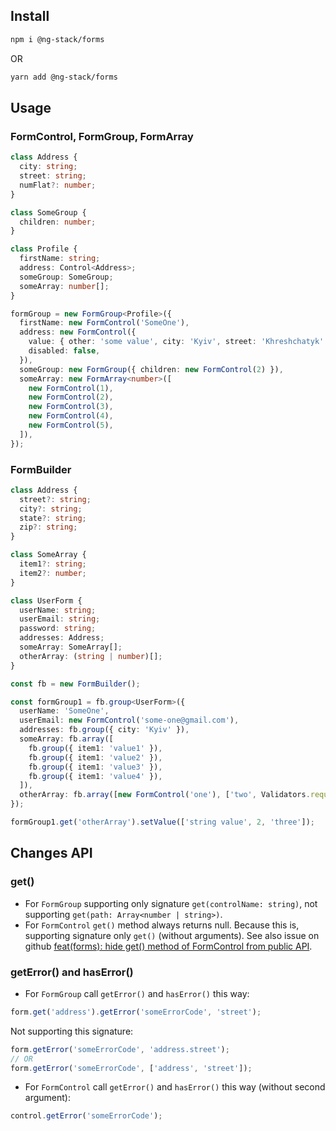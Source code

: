 ## Install

```bash
npm i @ng-stack/forms
```

OR

```bash
yarn add @ng-stack/forms
```

## Usage

### FormControl, FormGroup, FormArray

```ts
class Address {
  city: string;
  street: string;
  numFlat?: number;
}

class SomeGroup {
  children: number;
}

class Profile {
  firstName: string;
  address: Control<Address>;
  someGroup: SomeGroup;
  someArray: number[];
}

formGroup = new FormGroup<Profile>({
  firstName: new FormControl('SomeOne'),
  address: new FormControl({
    value: { other: 'some value', city: 'Kyiv', street: 'Khreshchatyk' },
    disabled: false,
  }),
  someGroup: new FormGroup({ children: new FormControl(2) }),
  someArray: new FormArray<number>([
    new FormControl(1),
    new FormControl(2),
    new FormControl(3),
    new FormControl(4),
    new FormControl(5),
  ]),
});
```

### FormBuilder

```ts
class Address {
  street?: string;
  city?: string;
  state?: string;
  zip?: string;
}

class SomeArray {
  item1?: string;
  item2?: number;
}

class UserForm {
  userName: string;
  userEmail: string;
  password: string;
  addresses: Address;
  someArray: SomeArray[];
  otherArray: (string | number)[];
}

const fb = new FormBuilder();

const formGroup1 = fb.group<UserForm>({
  userName: 'SomeOne',
  userEmail: new FormControl('some-one@gmail.com'),
  addresses: fb.group({ city: 'Kyiv' }),
  someArray: fb.array([
    fb.group({ item1: 'value1' }),
    fb.group({ item1: 'value2' }),
    fb.group({ item1: 'value3' }),
    fb.group({ item1: 'value4' }),
  ]),
  otherArray: fb.array([new FormControl('one'), ['two', Validators.required], 'three']),
});

formGroup1.get('otherArray').setValue(['string value', 2, 'three']);
```

## Changes API

### get()

- For `FormGroup` supporting only signature `get(controlName: string)`, not supporting `get(path: Array<number | string>)`.
- For `FormControl` `get()` method always returns null. Because this is, supporting signature only `get()` (without arguments).
See also issue on github [feat(forms): hide get() method of FormControl from public API](https://github.com/angular/angular/issues/29091).

### getError() and hasError()

- For `FormGroup` call `getError()` and `hasError()` this way:

```ts
form.get('address').getError('someErrorCode', 'street');
```

Not supporting this signature:

```ts
form.getError('someErrorCode', 'address.street');
// OR
form.getError('someErrorCode', ['address', 'street']);
```

- For `FormControl` call `getError()` and `hasError()` this way (without second argument):

```ts
control.getError('someErrorCode');
```
